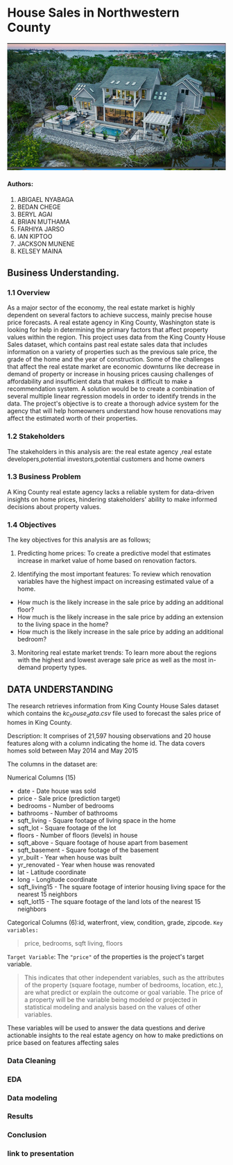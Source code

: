 # House Sales in Northwestern County


![housing](picture/Readme%20image%201.png)

#### Authors:
1. ABIGAEL NYABAGA
2. BEDAN CHEGE
3. BERYL AGAI
4. BRIAN MUTHAMA
5. FARHIYA JARSO
6. IAN KIPTOO
7. JACKSON MUNENE
8. KELSEY MAINA

## Business Understanding.
### 1.1 Overview
As a major sector of the economy, the real estate market is highly dependent on several factors to achieve success, mainly precise house price forecasts. A real estate agency in King County, Washington state is looking for help in determining the primary factors that affect property values within the region. This project uses data from the King County House Sales dataset, which contains past real estate sales data that includes information on a variety of properties such as the previous sale price, the grade of the home and the year of construction. Some of the challenges that affect the real estate market are economic downturns like decrease in demand of property or increase in housing prices causing challenges of affordability and insufficient data that makes it difficult to make a recommendation system. A solution would be to create a combination of several multiple linear regression models in order to identify trends in the data. The project's objective is to create a thorough advice system for the agency that will help homeowners understand how house renovations may affect the estimated worth of their properties.

### 1.2 Stakeholders
The stakeholders in this analysis are: the real estate agency ,real estate developers,potential investors,potential customers and home owners

### 1.3 Business Problem
A King County real estate agency lacks a reliable system for data-driven insights on home prices, hindering stakeholders' ability to make informed decisions about property values.

### 1.4 Objectives
The key objectives for this analysis are as follows;
1.	Predicting home prices: To create a predictive model that estimates increase in market value of home based on renovation factors.

2.	Identifying the most important features: To review which renovation variables have the highest impact on increasing estimated value of a home.
- How much is the likely increase in the sale price by adding an additional floor?
- How much is the likely increase in the sale price by adding an extension to the living space in the home?
- How much is the likely increase in the sale price by adding an additional bedroom?

3.	Monitoring real estate market trends: To learn more about the regions with the highest and lowest average sale price as well as the most in-demand property types.
## DATA UNDERSTANDING
The research retrieves information from King County House Sales dataset which contains the $kc_house_data.csv$ file used to forecast the sales price of homes in King County.

Description: It comprises of 21,597 housing observations and 20 house features along with a column indicating the home id. The data covers homes sold between May 2014 and May 2015

The columns in the dataset are:

Numerical Columns (15)

- date - Date house was sold
- price - Sale price (prediction target)
- bedrooms - Number of bedrooms
- bathrooms - Number of bathrooms
- sqft_living - Square footage of living space in the home
- sqft_lot - Square footage of the lot
- floors - Number of floors (levels) in house
- sqft_above - Square footage of house apart from basement
- sqft_basement - Square footage of the basement
- yr_built - Year when house was built
- yr_renovated - Year when house was renovated
- lat - Latitude coordinate
- long - Longitude coordinate
- sqft_living15 - The square footage of interior housing living space for the nearest 15 neighbors
- sqft_lot15 - The square footage of the land lots of the nearest 15 neighbors

Categorical Columns (6):id, waterfront,  view, condition, grade, zipcode.
`Key variables:`
> price, bedrooms, sqft living, floors

`Target Variable`: The `"price"` of the properties is the project's target variable. 
>This indicates that other independent variables, such as the attributes of the property (square footage, number of bedrooms, location, etc.), are what predict or explain the outcome or goal variable. The price of a property will be the variable being modeled or projected in statistical modeling and analysis based on the values of other variables.

These variables will be used to answer the data questions and derive actionable insights to the real estate agency on how to make predictions on price based on features affecting sales

### Data Cleaning
### EDA
### Data modeling
### Results
### Conclusion
### link to presentation
